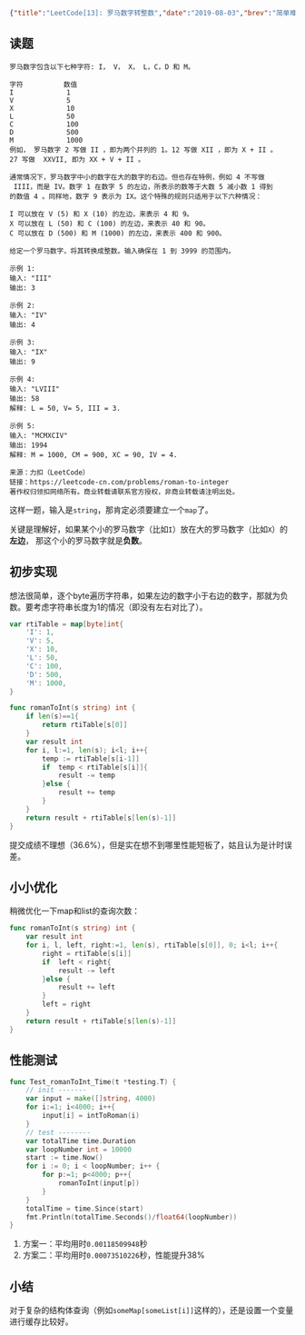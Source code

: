 ```json lw-blog-meta
{"title":"LeetCode[13]: 罗马数字转整数","date":"2019-08-03","brev":"简单难度。在做上一题的时候就想会不会让我反过来，没想到真的来了……","tags":["算法与数据结构"],"path":"blog/2019/190803-LeetCode-13.md"}
```



## 读题

```text
罗马数字包含以下七种字符: I， V， X， L，C，D 和 M。

字符          数值
I             1
V             5
X             10
L             50
C             100
D             500
M             1000
例如， 罗马数字 2 写做 II ，即为两个并列的 1。12 写做 XII ，即为 X + II 。 
27 写做  XXVII, 即为 XX + V + II 。

通常情况下，罗马数字中小的数字在大的数字的右边。但也存在特例，例如 4 不写做
 IIII，而是 IV。数字 1 在数字 5 的左边，所表示的数等于大数 5 减小数 1 得到
的数值 4 。同样地，数字 9 表示为 IX。这个特殊的规则只适用于以下六种情况：

I 可以放在 V (5) 和 X (10) 的左边，来表示 4 和 9。
X 可以放在 L (50) 和 C (100) 的左边，来表示 40 和 90。 
C 可以放在 D (500) 和 M (1000) 的左边，来表示 400 和 900。

给定一个罗马数字，将其转换成整数。输入确保在 1 到 3999 的范围内。

示例 1:
输入: "III"
输出: 3

示例 2:
输入: "IV"
输出: 4

示例 3:
输入: "IX"
输出: 9

示例 4:
输入: "LVIII"
输出: 58
解释: L = 50, V= 5, III = 3.

示例 5:
输入: "MCMXCIV"
输出: 1994
解释: M = 1000, CM = 900, XC = 90, IV = 4.

来源：力扣（LeetCode）
链接：https://leetcode-cn.com/problems/roman-to-integer
著作权归领扣网络所有。商业转载请联系官方授权，非商业转载请注明出处。
```

这样一题，输入是`string`，那肯定必须要建立一个`map`了。

关键是理解好，如果某个小的罗马数字（比如`I`）放在大的罗马数字（比如`X`）的**左边**，
那这个小的罗马数字就是**负数**。

## 初步实现

想法很简单，逐个byte遍历字符串，如果左边的数字小于右边的数字，那就为负数。要考虑字符串长度为1的情况（即没有左右对比了）。

```go
var rtiTable = map[byte]int{
    'I': 1,
    'V': 5,
    'X': 10,
    'L': 50,
    'C': 100,
    'D': 500,
    'M': 1000,
}

func romanToInt(s string) int {
    if len(s)==1{
        return rtiTable[s[0]]
    }
    var result int
    for i, l:=1, len(s); i<l; i++{
        temp := rtiTable[s[i-1]]
        if  temp < rtiTable[s[i]]{
            result -= temp
        }else {
            result += temp
        }
    }
    return result + rtiTable[s[len(s)-1]]
}
```

提交成绩不理想（36.6%），但是实在想不到哪里性能短板了，姑且认为是计时误差。

## 小小优化

稍微优化一下map和list的查询次数：

```go
func romanToInt(s string) int {
    var result int
    for i, l, left, right:=1, len(s), rtiTable[s[0]], 0; i<l; i++{
        right = rtiTable[s[i]]
        if  left < right{
            result -= left
        }else {
            result += left
        }
        left = right
    }
    return result + rtiTable[s[len(s)-1]]
}
```

## 性能测试

```go
func Test_romanToInt_Time(t *testing.T) {
    // init -------
    var input = make([]string, 4000)
    for i:=1; i<4000; i++{
        input[i] = intToRoman(i)
    }
    // test --------
    var totalTime time.Duration
    var loopNumber int = 10000
    start := time.Now()
    for i := 0; i < loopNumber; i++ {
        for p:=1; p<4000; p++{
            romanToInt(input[p])
        }
    }
    totalTime = time.Since(start)
    fmt.Println(totalTime.Seconds()/float64(loopNumber))
}
```

1. 方案一：平均用时`0.00118509948`秒
2. 方案二：平均用时`0.00073510226`秒，性能提升38%

## 小结

对于复杂的结构体查询（例如`someMap[someList[i]]`这样的），还是设置一个变量进行缓存比较好。